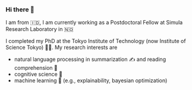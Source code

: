 ### Hi there 👋

<!--
**farizikhwantri/farizikhwantri** is a ✨ _special_ ✨ repository because its `README.md` (this file) appears on your GitHub profile.

Here are some ideas to get you started:

- 🔭 I’m currently working on ...
- 🌱 I’m currently learning ...
- 👯 I’m looking to collaborate on ...
- 🤔 I’m looking for help with ...
- 💬 Ask me about ...
- 📫 How to reach me: ...
- 😄 Pronouns: ...
- ⚡ Fun fact: ...
-->

I am from 🇮🇩, I am currently working as a Postdoctoral Fellow at Simula Research Laboratory in 🇳🇴 

I completed my PhD at the Tokyo Institute of Technology (now Institute of Science Tokyo) 🗼🗾. 
My research interests are 
- natural language processing in summarization ✍️ and reading comprehension 📖
- cognitive science 🧠
- machine learning 🤖 (e.g., explainability, bayesian optimization)
